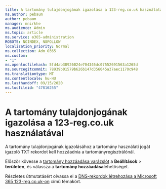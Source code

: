 ```yaml
---
title: A tartomány tulajdonjogának igazolása a 123-reg.co.uk használatával
ms.author: pebaum
author: pebaum
manager: mnirkhe
ms.audience: Admin
ms.topic: article
ms.service: o365-administration
ROBOTS: NOINDEX, NOFOLLOW
localization_priority: Normal
ms.collection: Adm_O365
ms.custom:
- "1"
ms.openlocfilehash: 5fd4ab38926024e704346dc07552691563a1265d
ms.sourcegitcommit: 78939b01579b626b147d356045a37aec1170c948
ms.translationtype: MT
ms.contentlocale: hu-HU
ms.lasthandoff: 09/15/2020
ms.locfileid: "47816255"
---
```

# <a name="verify-your-domain-with-123-regcouk"></a>A tartomány tulajdonjogának igazolása a 123-reg.co.uk használatával

A tartomány tulajdonjogának igazolásához a tartomány használati jogát igazoló TXT rekordot kell hozzáadnia a tartományregisztrálónál. 

Először kövesse a [tartomány hozzáadása varázslót](https://admin.microsoft.com/Adminportal#/Domains) a **Beállítások** \> **területen**, és válassza a **tartomány hozzáadása**lehetőséget.
  
Részletes útmutatásért olvassa el a [DNS-rekordok létrehozása a Microsoft 365 123-reg.co.uk-on](https://docs.microsoft.com/microsoft-365/admin/dns/create-dns-records-at-123-reg-co-uk) című témakört.